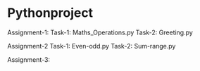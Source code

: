 # Pythonproject
Assignment-1:
Task-1: Maths_Operations.py
Task-2: Greeting.py

Assignment-2
Task-1: Even-odd.py
Task-2: Sum-range.py

Assignment-3: